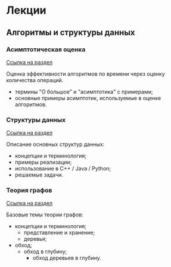 # Лекции

## Алгоритмы и структуры данных

### Асимптотическая оценка

[Ссылка на раздел](./complexity)

Оценка эффективности алгоритмов по времени через оценку количества операций.

- термины "О большое" и "асимптотика" с примерами;
- основные примеры асимптотик, используемые в оценке алгоритмов.

### Структуры данных

[Ссылка на раздел](./data_structures)

Описание основных структур данных:

- концепции и терминология;
- примеры реализации;
- использование в C++ / Java / Python;
- решаемые задачи.

### Теория графов

[Ссылка на раздел](./graphs)

Базовые темы теории графов:

- концепции и терминология;
    - представление и хранение;
    - деревья;
- обход;
    - обход в глубину;
        - обход деревьев в глубину.
